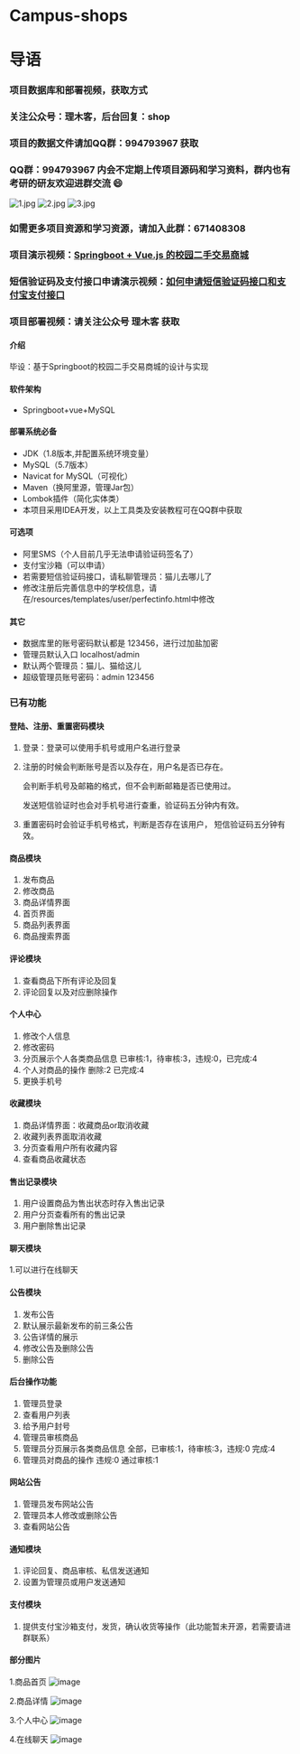 # Campus-shops

# 导语

### 项目数据库和部署视频，获取方式
### 关注公众号：理木客，后台回复：shop 
### 项目的数据文件请加QQ群：994793967  获取
### QQ群：994793967 内会不定期上传项目源码和学习资料，群内也有考研的研友欢迎进群交流 :smile: 
![](https://images.gitee.com/uploads/images/2021/0330/182006_9a40275f_3026905.jpeg "1.jpg")
![](https://images.gitee.com/uploads/images/2021/0330/182017_93054a81_3026905.jpeg "2.jpg")
![](https://images.gitee.com/uploads/images/2021/0330/182024_a36815c2_3026905.jpeg "3.jpg")

### 如需更多项目资源和学习资源，请加入此群：671408308
### 项目演示视频：[Springboot + Vue.js 的校园二手交易商城](https://www.bilibili.com/video/BV16X4y1V7ay/)
### 短信验证码及支付接口申请演示视频：[如何申请短信验证码接口和支付宝支付接口](https://www.bilibili.com/video/BV1Wh411Q76C/)
### 项目部署视频：请关注公众号 理木客 获取
#### 介绍
毕设：基于Springboot的校园二手交易商城的设计与实现

#### 软件架构
- Springboot+vue+MySQL

#### 部署系统必备
- JDK（1.8版本,并配置系统环境变量）
- MySQL（5.7版本）
- Navicat for MySQL（可视化）
- Maven（换阿里源，管理Jar包）
- Lombok插件（简化实体类）
- 本项目采用IDEA开发，以上工具类及安装教程可在QQ群中获取

#### 可选项
- 阿里SMS（个人目前几乎无法申请验证码签名了）
- 支付宝沙箱（可以申请）
- 若需要短信验证码接口，请私聊管理员：猫儿去哪儿了
- 修改注册后完善信息中的学校信息，请在/resources/templates/user/perfectinfo.html中修改

#### 其它
- 数据库里的账号密码默认都是 123456，进行过加盐加密
- 管理员默认入口  localhost/admin
- 默认两个管理员：猫儿、猫给这儿
- 超级管理员账号密码：admin  123456

### 已有功能
  #### 登陆、注册、重置密码模块
  1. 登录：登录可以使用手机号或用户名进行登录
  2. 注册的时候会判断账号是否以及存在，用户名是否已存在。
     
     会判断手机号及邮箱的格式，但不会判断邮箱是否已使用过。
     
     发送短信验证时也会对手机号进行查重，验证码五分钟内有效。
  3. 重置密码时会验证手机号格式，判断是否存在该用户，  短信验证码五分钟有效。 

  #### 商品模块
  1. 发布商品
  2. 修改商品
  3. 商品详情界面
  4. 首页界面
  5. 商品列表界面
  6. 商品搜索界面

  #### 评论模块
  1. 查看商品下所有评论及回复
  2. 评论回复以及对应删除操作

  #### 个人中心
  1. 修改个人信息
  2. 修改密码
  3. 分页展示个人各类商品信息 已审核:1，待审核:3，违规:0，已完成:4
  4. 个人对商品的操作 删除:2  已完成:4
  5. 更换手机号

  #### 收藏模块
  1. 商品详情界面：收藏商品or取消收藏
  2. 收藏列表界面取消收藏
  3. 分页查看用户所有收藏内容
  4. 查看商品收藏状态

  #### 售出记录模块
  1. 用户设置商品为售出状态时存入售出记录
  2. 用户分页查看所有的售出记录
  3. 用户删除售出记录

  #### 聊天模块
  1.可以进行在线聊天

  #### 公告模块
  1. 发布公告
  2. 默认展示最新发布的前三条公告
  3. 公告详情的展示
  4. 修改公告及删除公告
  5. 删除公告

  #### 后台操作功能
  1. 管理员登录
  2. 查看用户列表
  3. 给予用户封号
  4. 管理员审核商品
  5. 管理员分页展示各类商品信息 全部，已审核:1，待审核:3，违规:0 完成:4
  6. 管理员对商品的操作 违规:0 通过审核:1

  #### 网站公告
  1. 管理员发布网站公告
  2. 管理员本人修改或删除公告
  3. 查看网站公告

  #### 通知模块
  1. 评论回复、商品审核、私信发送通知
  2. 设置为管理员或用户发送通知

  #### 支付模块
  1. 提供支付宝沙箱支付，发货，确认收货等操作（此功能暂未开源，若需要请进群联系）


  #### 部分图片
  1.商品首页
![image](https://user-images.githubusercontent.com/46672076/110750258-2c425680-827d-11eb-866f-395e779aa527.png)

  2.商品详情
![image](https://user-images.githubusercontent.com/46672076/110750317-42e8ad80-827d-11eb-8999-32f8b9f4be70.png)

  3.个人中心
![image](https://user-images.githubusercontent.com/46672076/110750402-614ea900-827d-11eb-8ec0-230600cd73b3.png)

  4.在线聊天
![image](https://user-images.githubusercontent.com/46672076/110750750-e8038600-827d-11eb-91ed-2491d22251c0.png)



